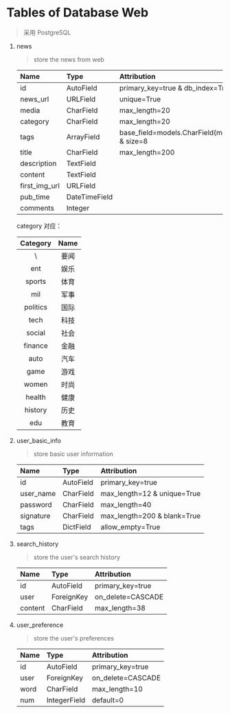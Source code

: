 # Tables of Database Web

> 采用 PostgreSQL

1. news
   
   > store the news from web

   | Name | Type | Attribution |
   | :--- | :--- | :---------- |
   | id | AutoField | primary_key=true & db_index=True |
   | news_url | URLField | unique=True |
   | media | CharField | max_length=20 |
   | category | CharField | max_length=20 |
   | tags | ArrayField | base_field=models.CharField(mex_length=30) & size=8 | 
   | title | CharField | max_length=200 |
   | description | TextField | |
   | content | TextField | |
   | first_img_url | URLField | |
   | pub_time | DateTimeField | |
   | comments | Integer | |

   category 对应：

   | Category | Name |
   | :------: | :--: |
   | \ | 要闻 |
   | ent | 娱乐 |
   | sports | 体育 |
   | mil | 军事 |
   | politics | 国际 |
   | tech | 科技 |
   | social | 社会 |
   | finance | 金融 |
   | auto | 汽车 |
   | game | 游戏 |
   | women | 时尚 |
   | health | 健康 |
   | history | 历史 |
   | edu | 教育 |

2. user_basic_info
   
   > store basic user information
   
   | Name | Type | Attribution |
   | :--- | :--- | :---------- |
   | id | AutoField | primary_key=true |
   | user_name | CharField | max_length=12 & unique=True |
   | password | CharField | max_length=40 |
   | signature | CharField | max_length=200 & blank=True |
   | tags | DictField | allow_empty=True |

3. search_history
   
   > store the user's search history

   | Name | Type | Attribution |
   | :--- | :--- | :---------- |
   | id | AutoField | primary_key=true |
   | user | ForeignKey | on_delete=CASCADE |
   | content | CharField | max_length=38 |

4. user_preference
   
   > store the user's preferences

   | Name | Type | Attribution |
   | :--- | :--- | :---------- |
   | id | AutoField | primary_key=true |
   | user | ForeignKey | on_delete=CASCADE |
   | word | CharField | max_length=10 |
   | num | IntegerField | default=0 |